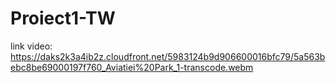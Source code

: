 # Proiect1-TW

link video: https://daks2k3a4ib2z.cloudfront.net/5983124b9d906600016bfc79/5a563bebc8be69000197f760_Aviatiei%20Park_1-transcode.webm
